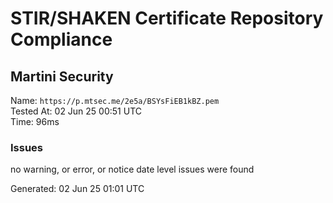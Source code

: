 # STIR/SHAKEN Certificate Repository Compliance

## Martini Security

Name: `https://p.mtsec.me/2e5a/BSYsFiEB1kBZ.pem`\
Tested At: 02 Jun 25 00:51 UTC\
Time: 96ms

### Issues

no warning, or error, or notice date level issues were found

Generated: 02 Jun 25 01:01 UTC